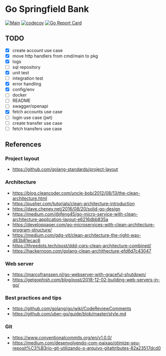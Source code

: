 # Go Springfield Bank
[![Main](https://github.com/helder-jaspion/go-springfield-bank/workflows/Main/badge.svg)](https://github.com/helder-jaspion/go-springfield-bank/actions?query=workflow%3AMain)
[![codecov](https://codecov.io/gh/helder-jaspion/go-springfield-bank/branch/main/graph/badge.svg?token=D1Y8HWP4OB)](https://codecov.io/gh/helder-jaspion/go-springfield-bank)
[![Go Report Card](https://goreportcard.com/badge/github.com/helder-jaspion/go-springfield-bank)](https://goreportcard.com/report/github.com/helder-jaspion/go-springfield-bank)

## TODO
- [x] create account use case
- [x] move http handlers from cmd/main to pkg
- [x] logs
- [ ] sql repository
- [x] unit test
- [ ] integration test
- [x] error handling
- [x] config/env
- [ ] docker
- [ ] README
- [ ] swagger/openapi
- [x] fetch accounts use case
- [ ] login use case (jwt)
- [ ] create transfer use case
- [ ] fetch transfers use case

## References
### Project layout
- https://github.com/golang-standards/project-layout

### Architecture
- https://blog.cleancoder.com/uncle-bob/2012/08/13/the-clean-architecture.html
- https://pusher.com/tutorials/clean-architecture-introduction
- https://dave.cheney.net/2016/08/20/solid-go-design
- https://medium.com/@jfeng45/go-micro-service-with-clean-architecture-application-layout-e6216dbb835a
- https://developpaper.com/go-microservices-with-clean-architecture-program-structure/
- https://medium.com/gdg-vit/clean-architecture-the-right-way-d83b81ecac6
- https://threedots.tech/post/ddd-cqrs-clean-architecture-combined/
- https://hackernoon.com/golang-clean-archithecture-efd6d7c43047

### Web server
- https://marcofranssen.nl/go-webserver-with-graceful-shutdown/
- https://getgophish.com/blog/post/2018-12-02-building-web-servers-in-go/

### Best practices and tips
- https://github.com/golang/go/wiki/CodeReviewComments
- https://github.com/uber-go/guide/blob/master/style.md

### Git
- https://www.conventionalcommits.org/en/v1.0.0/
- https://medium.com/desenvolvendo-com-paixao/otimize-seu-reposit%C3%B3rio-git-utilizando-o-arquivo-gitattributes-82a23517dcd0
